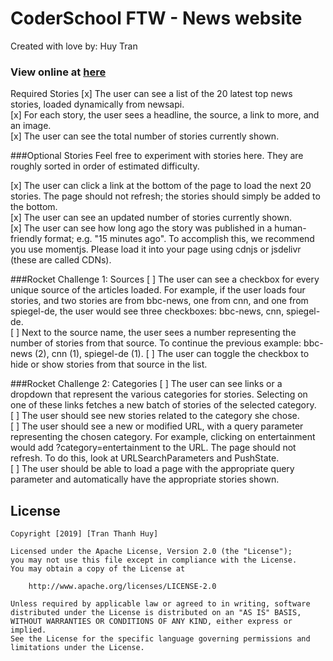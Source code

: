 # CoderSchool FTW - News website

Created with love by: Huy Tran

### View online at [here](https://loving-ride-2e6ab9.netlify.com/)

Required Stories
[x] The user can see a list of the 20 latest top news stories, loaded dynamically from newsapi.  
[x] For each story, the user sees a headline, the source, a link to more, and an image.   
[x] The user can see the total number of stories currently shown.  

###Optional Stories
Feel free to experiment with stories here. They are roughly sorted in order of estimated difficulty.

[x] The user can click a link at the bottom of the page to load the next 20 stories. The page should not refresh; the stories should simply be added to the bottom.   
[x] The user can see an updated number of stories currently shown.   
[x] The user can see how long ago the story was published in a human-friendly format; e.g. "15 minutes ago". To accomplish this, we recommend you use momentjs. Please load it into your page using cdnjs or jsdelivr (these are called CDNs).  
  
###Rocket Challenge 1: Sources
[ ] The user can see a checkbox for every unique source of the articles loaded. For example, if the user loads four stories, and two stories are from bbc-news, one from cnn, and one from spiegel-de, the user would see three checkboxes: bbc-news, cnn, spiegel-de.   
[ ] Next to the source name, the user sees a number representing the number of stories from that source. To continue the previous example: bbc-news (2), cnn (1), spiegel-de (1). [ ] The user can toggle the checkbox to hide or show stories from that source in the list.  

###Rocket Challenge 2: Categories
[ ] The user can see links or a dropdown that represent the various categories for stories. Selecting on one of these links fetches a new batch of stories of the selected category.   
[ ] The user should see new stories related to the category she chose.   
[ ] The user should see a new or modified URL, with a query parameter representing the chosen category. For example, clicking on entertainment would add ?category=entertainment to the URL. The page should not refresh. To do this, look at URLSearchParameters and PushState.   
[ ] The user should be able to load a page with the appropriate query parameter and automatically have the appropriate stories shown.   

## License

    Copyright [2019] [Tran Thanh Huy]

    Licensed under the Apache License, Version 2.0 (the "License");
    you may not use this file except in compliance with the License.
    You may obtain a copy of the License at

        http://www.apache.org/licenses/LICENSE-2.0

    Unless required by applicable law or agreed to in writing, software
    distributed under the License is distributed on an "AS IS" BASIS,
    WITHOUT WARRANTIES OR CONDITIONS OF ANY KIND, either express or implied.
    See the License for the specific language governing permissions and
    limitations under the License.

